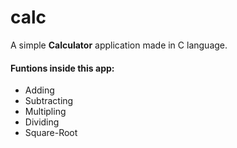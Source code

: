 # calc

<p>A simple <strong>Calculator</strong> application made in C language.</p>

<h4>Funtions inside this app: </h4>
<ul>
<li>Adding</li>
<li>Subtracting</li>
<li>Multipling</li>
<li>Dividing</li>
<li>Square-Root</li>
</ul>